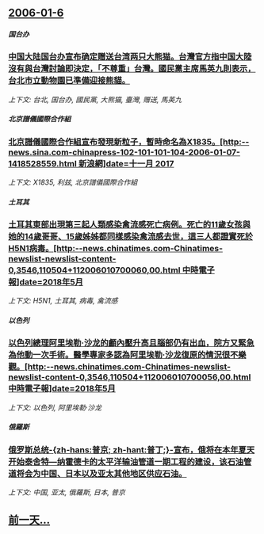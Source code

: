 ## [2006-01-6](/news/2006/01/6/index.md)

##### 国台办
### [中国大陆国台办宣布确定赠送台湾两只大熊猫。台灣官方指中国大陸沒有與台灣討論即決定，「不尊重」台灣。國民黨主席馬英九則表示，台北市立動物園已準備迎接熊貓。](/news/2006/01/6/中国大陆国台办宣布确定赠送台湾两只大熊猫-台灣官方指中国大陸沒有與台灣討論即決定-不尊重-台灣-國民黨主席馬英九則表示.md)
_上下文: 台北, 国台办, 國民黨, 大熊猫, 臺灣, 赠送, 馬英九_

##### 北京譜儀國際合作組
### [北京譜儀國際合作組宣布發現新粒子，暫時命名為X1835。[http:--news.sina.com-chinapress-102-101-101-104-2006-01-07-1418528559.html 新浪網]date=十一月 2017 ](/news/2006/01/6/北京譜儀國際合作組宣布發現新粒子-暫時命名為X1835-http-newssinacom-chinapress.md)
_上下文: X1835, 利兹, 北京譜儀國際合作組_

##### 土耳其
### [土耳其東部出現第三起人類感染禽流感死亡病例。死亡的11歲女孩與她的14歲哥哥、15歲姊姊都同樣感染禽流感去世，這三人都證實死於H5N1病毒。[http:--news.chinatimes.com-Chinatimes-newslist-newslist-content-0,3546,110504+112006010700060,00.html 中時電子報]date=2018年5月 ](/news/2006/01/6/土耳其東部出現第三起人類感染禽流感死亡病例-死亡的11歲女孩與她的14歲哥哥-15歲姊姊都同樣感染禽流感去世-這三人都證.md)
_上下文: H5N1, 土耳其, 病毒, 禽流感_

##### 以色列
### [以色列總理阿里埃勒·沙龙的顱內壓升高且腦部仍有出血，院方又緊急為他動一次手術。醫學專家多認為阿里埃勒·沙龙復原的情況很不樂觀。[http:--news.chinatimes.com-Chinatimes-newslist-newslist-content-0,3546,110504+112006010700056,00.html 中時電子報]date=2018年5月 ](/news/2006/01/6/以色列總理阿里埃勒-沙龙的顱內壓升高且腦部仍有出血-院方又緊急為他動一次手術-醫學專家多認為阿里埃勒-沙龙復原的情況很不.md)
_上下文: 以色列, 阿里埃勒·沙龙_

##### 俄羅斯
### [俄罗斯总统-{zh-hans:普京; zh-hant:普丁;}-宣布，俄将在本年夏天开始泰舍特—纳霍德卡的太平洋输油管道一期工程的建设，该石油管道将会为中国、日本以及亚太其他地区供应石油。](/news/2006/01/6/俄罗斯总统-zh-hans-普京-zh-hant-普丁-宣布-俄将在本年夏天开始泰舍特-纳霍德卡的太平洋输油管道.md)
_上下文: 中国, 亚太, 俄羅斯, 日本, 普京_

## [前一天...](/news/2006/01/5/index.md)

